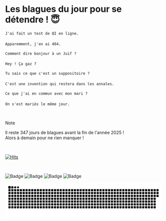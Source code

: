 
<h1>Les blagues du jour pour se détendre ! 😇</h1>

```diff
J'ai fait un test de QI en ligne.

Apparemment, j'en ai 404.
```

```diff
Comment dire bonjour à un Juif ?

Hey ! Ça gaz ?
```

```diff
Tu sais ce que c'est un suppositoire ?

C'est une invention qui restera dans les annales.
```

```diff
Ce que j'ai en commun avec mon mari ?

On s'est mariés le même jour.
```

<br/>

> [!NOTE]
> Il reste 347 jours de blagues avant la fin de l'année 2025 ! <br/>
> Alors à demain pour ne rien manquer !

<br/>


[![Hits](https://hits.seeyoufarm.com/api/count/incr/badge.svg?url=https%3A%2F%2Fgithub.com%2FClems02%2Fhit-counter&count_bg=%23003E80&title_bg=%235C9FE1&icon=powershell.svg&icon_color=%23FFFFFF&title=Visite&edge_flat=false)](https://hits.seeyoufarm.com)


<br/>


![Badge](https://img.shields.io/badge/Last%20updated%20on-white?style=for-the-badge&logo=clockify)   ![Badge](https://img.shields.io/badge/19/01-white?style=for-the-badge) ![Badge](https://img.shields.io/badge/at-white?style=for-the-badge) ![Badge](https://img.shields.io/badge/03:00-white?style=for-the-badge)


<p align="center">
 <img width="1000" src="assets/github-snake.svg" alt="snake"/>
</p>
